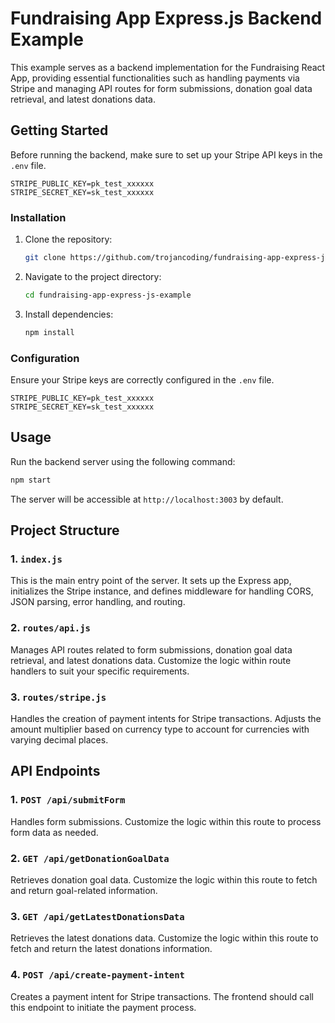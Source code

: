# Fundraising App Express.js Backend Example

This example serves as a backend implementation for the Fundraising React App, providing essential functionalities such as handling payments via Stripe and managing API routes for form submissions, donation goal data retrieval, and latest donations data.

## Getting Started

Before running the backend, make sure to set up your Stripe API keys in the `.env` file.

```env
STRIPE_PUBLIC_KEY=pk_test_xxxxxx
STRIPE_SECRET_KEY=sk_test_xxxxxx
```

### Installation

1. Clone the repository:

   ```bash
   git clone https://github.com/trojancoding/fundraising-app-express-js-example.git
   ```

2. Navigate to the project directory:

   ```bash
   cd fundraising-app-express-js-example
   ```

3. Install dependencies:

   ```bash
   npm install
   ```

### Configuration

Ensure your Stripe keys are correctly configured in the `.env` file.

```env
STRIPE_PUBLIC_KEY=pk_test_xxxxxx
STRIPE_SECRET_KEY=sk_test_xxxxxx
```

## Usage

Run the backend server using the following command:

```bash
npm start
```

The server will be accessible at `http://localhost:3003` by default.

## Project Structure

### 1. `index.js`

This is the main entry point of the server. It sets up the Express app, initializes the Stripe instance, and defines middleware for handling CORS, JSON parsing, error handling, and routing.

### 2. `routes/api.js`

Manages API routes related to form submissions, donation goal data retrieval, and latest donations data. Customize the logic within route handlers to suit your specific requirements.

### 3. `routes/stripe.js`

Handles the creation of payment intents for Stripe transactions. Adjusts the amount multiplier based on currency type to account for currencies with varying decimal places.

## API Endpoints

### 1. `POST /api/submitForm`

Handles form submissions. Customize the logic within this route to process form data as needed.

### 2. `GET /api/getDonationGoalData`

Retrieves donation goal data. Customize the logic within this route to fetch and return goal-related information.

### 3. `GET /api/getLatestDonationsData`

Retrieves the latest donations data. Customize the logic within this route to fetch and return the latest donations information.

### 4. `POST /api/create-payment-intent`

Creates a payment intent for Stripe transactions. The frontend should call this endpoint to initiate the payment process.